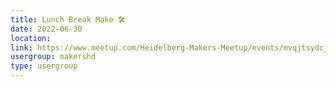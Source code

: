 ```yaml
---
title: Lunch Break Make 🛠️
date: 2022-06-30
location: 
link: https://www.meetup.com/Heidelberg-Makers-Meetup/events/mvqjtsydcjbnc/
usergroup: makershd
type: usergroup
---
```

